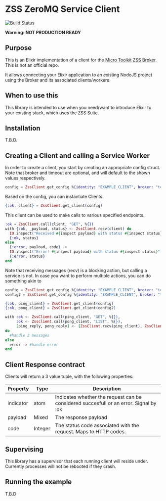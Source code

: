 # ZSS ZeroMQ Service Client

[![Build Status](https://travis-ci.org/nickve28/zss_service_suite_client_ex.svg?branch=master)](https://travis-ci.org/nickve28/zss_service_suite_client_ex)

**Warning: NOT PRODUCTION READY**

## Purpose

This is an Elixir implementation of a client for the [Micro Toolkit ZSS Broker](https://github.com/micro-toolkit/zmq-service-suite-broker-js). This is not an official repo.

It allows connecting your Elixir application to an existing NodeJS project using the Broker and its associated clients/workers.

## When to use this

This library is intended to use when you need/want to introduce Elixir to your existing stack, which uses the ZSS Suite.

## Installation

T.B.D.

## Creating a Client and calling a Service Worker

In order to create a client, you start by creating an appropriate config struct.
Note that broker and timeout are optional, and will default to the shown values respectively.

```elixir
config = ZssClient.get_config %{identity: "EXAMPLE_CLIENT", broker: "tcp://127.0.0.1:7777", timeout: 1000, sid: "PING"}
```

Based on the config, you can instantiate Clients.

```elixir
{:ok, client} = ZssClient.get_client(config)
```

This client can be used to make calls to various specified endpoints.

```elixir
:ok = ZssClient.call(client, "GET", %{})
with {:ok, _payload, status} <- ZssClient.recv(client) do
  IO.inspect("Received #{inspect payload} with status #{inspect status}")
  {:ok, status}
else
  {:error, payload, code} ->
  IO.inspect("Error! #{inspect payload} with status #{inspect status}")
  {:error, status}
end
```

Note that receiving messages (recv) is a blocking action, but calling a service is not. In case you want to perform multiple actions, you can do something akin to

```elixir
config = ZssClient.get_config %{identity: "EXAMPLE_CLIENT", broker: "tcp://127.0.0.1:7777", timeout: 1000, sid: "PING"}
config2 = ZssClient.get_config %{identity: "EXAMPLE_CLIENT", broker: "tcp://127.0.0.1:7777", timeout: 1000, sid: "PONG"}

{:ok, ping_client} = ZssClient.get_client(config)
{:ok, pong_client} = ZssClient.get_client(config2)

with :ok <- ZssClient.call(ping_client, "GET", %{}),
     :ok <- Zssclient.call(pong_client, "LIST", %{}),
     [ping_reply, pong_reply] <- [ZssClient.recv(ping_client), ZssClient.recv(pong_client)],
do
  #handle 2 messages
else
  error -> #handle error
end
```
## Client Response contract

Clients will return a 3 value tuple, with the following properties:


| Property | Type | Description |
|--------|------------|-------------|
| indicator | atom    | Indicates whether the request can be considered succesfull or an error. Signal by :ok | :error respectively.
| payload | Mixed     | The response payload
| code    | Integer   | The status code associated with the request. Maps to HTTP codes.

## Supervising

This library has a supervisor that each running client will reside under. Currently processes will not be rebooted if they crash.

## Running the example

T.B.D
